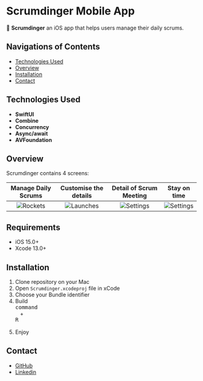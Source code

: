 # Scrumdinger Mobile App

🚀 **Scrumdinger** an iOS app that helps users manage their daily scrums.
## Navigations of Contents
* [Technologies Used](#technologies-used)
* [Overview](#overview)
* [Installation](#installation)
* [Contact](#contact)

## Technologies Used

- **SwiftUI**
- **Combine**
- **Сoncurrency**
- **Async/await**
- **AVFoundation**

## Overview
Scrumdinger contains 4 screens:

| Manage Daily Scrums | Customise the details | Detail of Scrum Meeting | Stay on time
:--------:|:--------:|:--------:|:--------:|
![Rockets](https://user-images.githubusercontent.com/110157916/216330944-006c926d-93ae-4bc1-a2aa-2e377eb173a8.png) | ![Launches](https://user-images.githubusercontent.com/110157916/216330977-e4df1440-0f53-4b93-8fda-7bd454293570.png) | ![Settings](https://user-images.githubusercontent.com/110157916/216332463-0db4864f-5bcd-4267-a971-d8661fdb1792.png) | ![Settings](https://user-images.githubusercontent.com/110157916/216331017-4d98aac0-de8c-4903-a230-a6051e39f18c.png) 

## Requirements
- iOS 15.0+
- Xcode 13.0+
 
## Installation
1. Clone repository on your Mac
2. Open `Scrumdinger.xcodeproj` file in xCode
3. Choose your Bundle identifier
4. Build <kbd> <br> command <br> </kbd> + <kbd> <br>R<br> </kbd>
5. Enjoy

## Contact
- [GitHub](https://github.com/artembilyy)
- [Linkedin](https://www.linkedin.com/in/artem-bilyi-8b9854249/)
